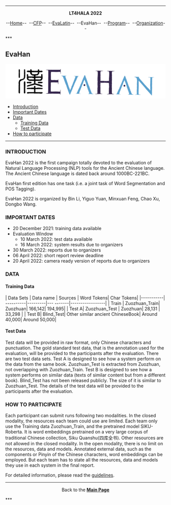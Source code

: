 ***
<p style="text-align: center;"><b>LT4HALA 2022</b></p>
<p style="text-align: center;">--<a href="index">Home</a>--&nbsp;&nbsp;--<a href="CFP">CFP</a>--&nbsp;&nbsp;--<a href="EvaLatin">EvaLatin</a>--&nbsp;&nbsp;--EvaHan--&nbsp;&nbsp;--<a href="Program">Program</a>--&nbsp;&nbsp;--<a href="organization">Organization</a>--</p>
***

## EvaHan

![](logo-EvaHan.png)

- [Introduction](#introduction)
- [Important Dates](#important-dates)
- [Data](#data)
  * [Training Data](#training-data)
  * [Test Data](#test-data)
- [How to participate](#how-to-participate)

___


### INTRODUCTION

EvaHan 2022 is the first campaign totally devoted to the evaluation of Natural Language Processing (NLP) tools for the Ancient Chinese language. The Ancient Chinese language is dated back around 1000BC-221BC. 

EvaHan first edition has one task (i.e. a joint task of Word Segmentation and POS Tagging).

EvaHan 2022 is organized by Bin Li, Yiguo Yuan, Minxuan Feng, Chao Xu, Dongbo Wang.

### IMPORTANT DATES
- 20 December 2021: training data available
- Evaluation Window
  - 10 March 2022: test data available
  - 16 March 2022: system results due to organizers
- 30 March 2022: reports due to organizers
- 06 April 2022: short report review deadline
- 20 April 2022: camera ready version of reports due to organizers

### DATA


#### Training Data

| Data Sets | Data name | Sources | Word Tokens| Char Tokens|
|-----------| ----------|---------|---  -------|-----------------|
| Train | Zuozhuan_Train| Zuozhuan| 166,142| 194,995|
| Test A| Zuozhuan_Test | Zuozhuan| 28,131 | 33,298 |
| Test B| Blind_Test| Other similar ancient ChineseBook| Around 40,000| Around 50,000|


#### Test Data

Test data will be provided in raw format, only Chinese characters and punctuation. The gold standard test data, that is the annotation used for the evaluation, will be provided to the participants after the evaluation. 
There are two test data sets. Test A is designed to see how a system perform on the data from the same book. Zuozhuan_Test is extracted from Zuozhuan, not overlapping with Zuozhuan_Train.
Test B is designed to see how a system performs on similar data (texts of similar content but from a different book). Blind_Test has not been released publicly. The size of it is similar to Zuozhuan_Test.
The details of the test data will be provided to the participants after the evaluation.

### HOW TO PARTICIPATE

Each participant can submit runs following two modalities. In the closed modality, the resources each team could use are limited. Each team only use the Training data Zuozhuan_Train, and the pretrained model SIKU-Roberta. It is word embeddings pretrained on a very large corpus of traditional Chinese collection, Siku Quanshu(四库全书). Other resources are not allowed in the closed modality.
In the open modality, there is no limit on the resources, data and models. Annotated external data, such as the components or Pinyin of the Chinese characters, word embeddings can be employed. But each team has to state all the resources, data and models they use in each system in the final report.


For detailed information, please read the [guidelines](https://github.com/CIRCSE/LT4HALA/blob/master/2022/data_and_doc/EvaHan_guidelines_v1_training.pdf).


***
<p style="text-align: center;">Back to the <a href="https://circse.github.io/LT4HALA/"><b>Main Page</b></a></p>
***

